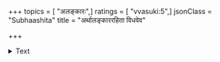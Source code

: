 +++
topics = [ "अलङ्कारः",]
ratings = [ "vvasuki:5",]
jsonClass = "Subhaashita"
title = "अर्थालङ्काररहिता विधवेव"

+++

<details><summary>Text</summary>

अर्थालङ्काररहिता विधवेव सरस्वती।  

</details>

